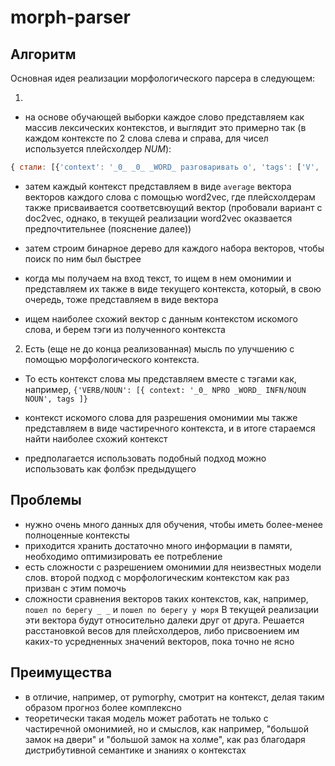 # morph-parser

## Алгоритм

Основная идея реализации морфологического парсера в следующем:

1)
- на основе обучающей выборки каждое слово представляем как массив лексических контекстов,
и выглядит это примерно так (в каждом контексте по 2 слова слева и справа, для чисел используется плейсхолдер _NUM_):

```js
{ стали: [{'context': '_0_ _0_ _WORD_ разговаривать о', 'tags': ['V', 'intr', 'pf=praet', 'pl', 'act', 'indic']}] }
```

- затем каждый контекст представляем в виде `average` вектора векторов каждого слова с помощью word2vec,
где плейсхолдерам также присваивается соответсвюущий вектор 
(пробовали вариант с doc2vec, однако, в текущей реализации word2vec оказвается предпочтительнее (пояснение далее))

- затем строим бинарное дерево для каждого набора векторов, чтобы поиск по ним был быстрее

- когда мы получаем на вход текст, то ищем в нем омонимии и представляем их также в виде текущего контекста, который,
в свою очередь, тоже представляем в виде вектора

- ищем наиболее схожий вектор с данным контекстом искомого слова, и берем тэги из полученного контекста

2) Есть (еще не до конца реализованная) мысль по улучшению с помощью морфологического контекста.

- То есть контекст слова мы представляем вместе с тэгами как, например,
`{'VERB/NOUN': [{ context: '_0_ NPRO _WORD_ INFN/NOUN NOUN', tags ]}`

- контекст искомого слова для разрешения омонимии мы также представляем в виде частиречного контекста,
и в итоге стараемся найти наиболее схожий контекст

- предполагается использовать подобный подход можно использовать как фолбэк предыдущего

## Проблемы

- нужно очень много данных для обучения, чтобы иметь более-менее полноценные контексты
- приходится хранить достаточно много информации в памяти, необходимо оптимизировать ее потребление
- есть сложности с разрешением омонимии для неизвестных модели слов.
второй подход с морфологическим контекстом как раз призван с этим помочь
- сложности сравнения векторов таких контекстов, как, например, `пошел по берегу _ _` и `пошел по берегу у моря`
В текущей реализации эти вектора будут относительно далеки друг от друга. Решается расстановкой весов для плейсхолдеров, либо
присвоением им каких-то усредненных значений векторов, пока точно не ясно

## Преимущества
- в отличие, например, от pymorphy, смотрит на контекст, делая таким образом прогноз более комплексно
- теоретически такая модель может работать не только с частиречной омонимией, но и смыслов, как например,
"большой замок на двери" и "большой замок на холме", как раз благодаря дистрибутивной семантике и знаниях о контекстах
